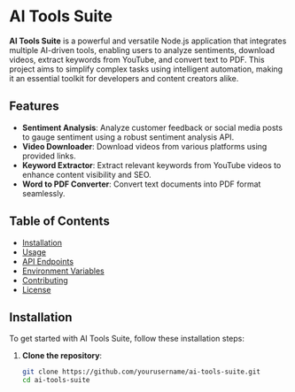 # AI Tools Suite

**AI Tools Suite** is a powerful and versatile Node.js application that integrates multiple AI-driven tools, enabling users to analyze sentiments, download videos, extract keywords from YouTube, and convert text to PDF. This project aims to simplify complex tasks using intelligent automation, making it an essential toolkit for developers and content creators alike.

## Features

- **Sentiment Analysis**: Analyze customer feedback or social media posts to gauge sentiment using a robust sentiment analysis API.
- **Video Downloader**: Download videos from various platforms using provided links.
- **Keyword Extractor**: Extract relevant keywords from YouTube videos to enhance content visibility and SEO.
- **Word to PDF Converter**: Convert text documents into PDF format seamlessly.

## Table of Contents

- [Installation](#installation)
- [Usage](#usage)
- [API Endpoints](#api-endpoints)
- [Environment Variables](#environment-variables)
- [Contributing](#contributing)
- [License](#license)

## Installation

To get started with AI Tools Suite, follow these installation steps:

1. **Clone the repository**:
   ```bash
   git clone https://github.com/yourusername/ai-tools-suite.git
   cd ai-tools-suite
